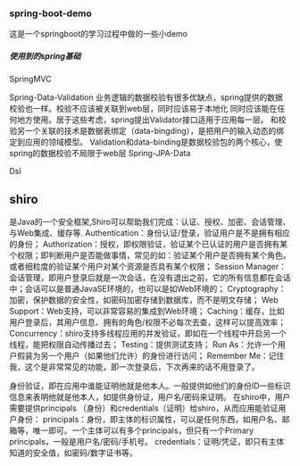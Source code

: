 ### spring-boot-demo
这是一个springboot的学习过程中做的一些小demo

##### 使用到的spring基础
SpringMVC

Spring-Data-Validation
业务逻辑的数据校验有很多优缺点，spring提供的数据校验也一样。校验不应该被关联到web层，同时应该易于本地化
同时应该能在任何地方使用。居于这些考虑，spring提出Validator接口适用于应用每一层。
和校验另一个关联的技术是数据表绑定（data-bingding），是把用户的输入动态的绑定到应用的领域模型。
Validation和data-binding是数据校验包的两个核心，使spring的数据校验不局限于web层
Spring-JPA-Data

Dsl

## shiro
是Java的一个安全框架,Shiro可以帮助我们完成：认证、授权、加密、会话管理、与Web集成、缓存等.
Authentication：身份认证/登录，验证用户是不是拥有相应的身份；
Authorization：授权，即权限验证，验证某个已认证的用户是否拥有某个权限；即判断用户是否能做事情，常见的如：验证某个用户是否拥有某个角色。或者细粒度的验证某个用户对某个资源是否具有某个权限；
Session Manager：会话管理，即用户登录后就是一次会话，在没有退出之前，它的所有信息都在会话中；会话可以是普通JavaSE环境的，也可以是如Web环境的；
Cryptography：加密，保护数据的安全性，如密码加密存储到数据库，而不是明文存储；
Web Support：Web支持，可以非常容易的集成到Web环境；
Caching：缓存，比如用户登录后，其用户信息、拥有的角色/权限不必每次去查，这样可以提高效率；
Concurrency：shiro支持多线程应用的并发验证，即如在一个线程中开启另一个线程，能把权限自动传播过去；
Testing：提供测试支持；
Run As：允许一个用户假装为另一个用户（如果他们允许）的身份进行访问；
Remember Me：记住我，这个是非常常见的功能，即一次登录后，下次再来的话不用登录了。

身份验证，即在应用中谁能证明他就是他本人。一般提供如他们的身份ID一些标识信息来表明他就是他本人，如提供身份证，用户名/密码来证明。
在shiro中，用户需要提供principals （身份）和credentials（证明）给shiro，从而应用能验证用户身份：
principals：身份，即主体的标识属性，可以是任何东西，如用户名、邮箱等，唯一即可。一个主体可以有多个principals，但只有一个Primary principals，一般是用户名/密码/手机号。
credentials：证明/凭证，即只有主体知道的安全值，如密码/数字证书等。